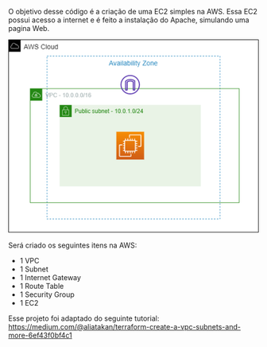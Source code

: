 O objetivo desse código é a criação de uma EC2 simples na AWS. Essa EC2 possui acesso a internet e é feito a instalação do Apache, simulando uma pagina Web.

![alt text](https://raw.githubusercontent.com/melqui10/Terraform/main/simple_ec2/simple_ec2.drwaio.png)

Será criado os seguintes itens na AWS:

- 1 VPC
- 1 Subnet
- 1 Internet Gateway
- 1 Route Table
- 1 Security Group
- 1 EC2

Esse projeto foi adaptado do seguinte tutorial:
https://medium.com/@aliatakan/terraform-create-a-vpc-subnets-and-more-6ef43f0bf4c1
